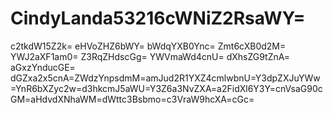 # CindyLanda53216cWNiZ2RsaWY=
c2tkdW15Z2k=
eHVoZHZ6bWY=
bWdqYXB0Ync=
Zmt6cXB0d2M=
YWJ2aXF1am0=
Z3RqZHdscGg=
YWVmaWd4cnU=
dXhsZG9tZnA=
aGxzYnducGE=
dGZxa2x5cnA=ZWdzYnpsdmM=amJud2R1YXZ4cmlwbnU=Y3dpZXJuYWw=YnR6bXZyc2w=d3hkcmJ5aWU=Y3Z6a3NvZXA=a2FidXl6Y3Y=cnVsaG90cGM=aHdvdXNhaWM=dWttc3Bsbmo=c3VraW9hcXA=cGc=
